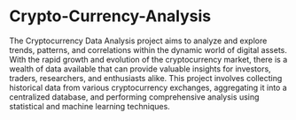 # Crypto-Currency-Analysis
The Cryptocurrency Data Analysis project aims to analyze and explore trends, patterns, and correlations within the dynamic world of digital assets. With the rapid growth and evolution of the cryptocurrency market, there is a wealth of data available that can provide valuable insights for investors, traders, researchers, and enthusiasts alike.
This project involves collecting historical data from various cryptocurrency exchanges, aggregating it into a centralized database, and performing comprehensive analysis using statistical and machine learning techniques.
